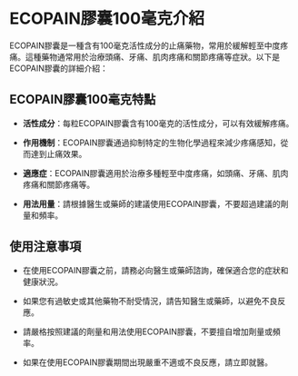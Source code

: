 # ECOPAIN膠囊100毫克介紹
ECOPAIN膠囊是一種含有100毫克活性成分的止痛藥物，常用於緩解輕至中度疼痛。這種藥物通常用於治療頭痛、牙痛、肌肉疼痛和關節疼痛等症狀。以下是ECOPAIN膠囊的詳細介紹：
## ECOPAIN膠囊100毫克特點
- **活性成分**：每粒ECOPAIN膠囊含有100毫克的活性成分，可以有效緩解疼痛。
- **作用機制**：ECOPAIN膠囊通過抑制特定的生物化學過程來減少疼痛感知，從而達到止痛效果。
- **適應症**：ECOPAIN膠囊適用於治療多種輕至中度疼痛，如頭痛、牙痛、肌肉疼痛和關節疼痛等。
- **用法用量**：請根據醫生或藥師的建議使用ECOPAIN膠囊，不要超過建議的劑量和頻率。
## 使用注意事項
- 在使用ECOPAIN膠囊之前，請務必向醫生或藥師諮詢，確保適合您的症狀和健康狀況。
- 如果您有過敏史或其他藥物不耐受情況，請告知醫生或藥師，以避免不良反應。
- 請嚴格按照建議的劑量和用法使用ECOPAIN膠囊，不要擅自增加劑量或頻率。
- 如果在使用ECOPAIN膠囊期間出現嚴重不適或不良反應，請立即就醫。